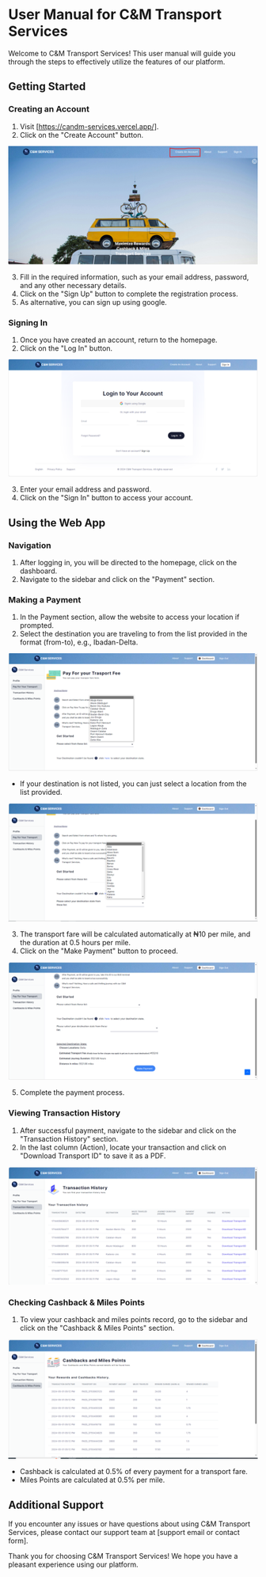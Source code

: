 # User Manual for C&M Transport Services

Welcome to C&M Transport Services! This user manual will guide you through the steps to effectively utilize the features of our platform.

## Getting Started

### Creating an Account

1. Visit [https://candm-services.vercel.app/].
2. Click on the "Create Account" button.

![Sign Up Button](signup_button.png)

3. Fill in the required information, such as your email address, password, and any other necessary details.
4. Click on the "Sign Up" button to complete the registration process.
5. As alternative, you can sign up using google.

### Signing In

1. Once you have created an account, return to the homepage.
2. Click on the "Log In" button.

![Log In Button](login_button.png)

3. Enter your email address and password.
4. Click on the "Sign In" button to access your account.

## Using the Web App

### Navigation

1. After logging in, you will be directed to the homepage, click on the dashboard.
2. Navigate to the sidebar and click on the "Payment" section.

### Making a Payment

1. In the Payment section, allow the website to access your location if prompted.
2. Select the destination you are traveling to from the list provided in the format (from-to), e.g., Ibadan-Delta.

![Select Destination](destination_selection_1.png)

- If your destination is not listed, you can just select a location from the list provided.

![Select Destination](destination_selection_2.png)

3. The transport fare will be calculated automatically at ₦10 per mile, and the duration at 0.5 hours per mile.
4. Click on the "Make Payment" button to proceed.

![Payment Button](payment_button.png)

5. Complete the payment process.

### Viewing Transaction History

1. After successful payment, navigate to the sidebar and click on the "Transaction History" section.
2. In the last column (Action), locate your transaction and click on "Download Transport ID" to save it as a PDF.

![Transaction History](transaction_history.png)

### Checking Cashback & Miles Points

1. To view your cashback and miles points record, go to the sidebar and click on the "Cashback & Miles Points" section.

![Cashback & Miles Points](cashbacks_miles.png)

- Cashback is calculated at 0.5% of every payment for a transport fare.
- Miles Points are calculated at 0.5% per mile.

## Additional Support

If you encounter any issues or have questions about using C&M Transport Services, please contact our support team at [support email or contact form].

Thank you for choosing C&M Transport Services! We hope you have a pleasant experience using our platform.

